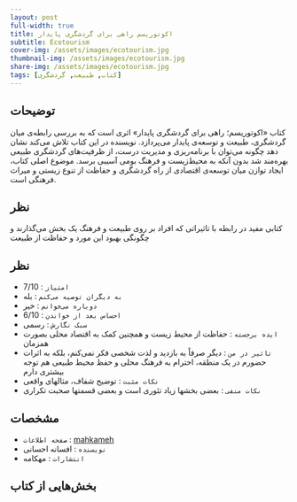 ```yaml
---
layout: post
full-width: true
title: اکوتوریسم راهی برای گردشگری پایدار
subtitle: Ecotourism
cover-img: /assets/images/ecotourism.jpg
thumbnail-img: /assets/images/ecotourism.jpg
share-img: /assets/images/ecotourism.jpg
tags: [کتاب, طبیعت, گردشگری]
---
```


## توضیحات
کتاب «اکوتوریسم؛ راهی برای گردشگری پایدار» اثری است که به بررسی رابطه‌ی میان گردشگری، طبیعت و توسعه‌ی پایدار می‌پردازد. نویسنده در این کتاب تلاش می‌کند نشان دهد چگونه می‌توان با برنامه‌ریزی و مدیریت درست، از ظرفیت‌های گردشگری طبیعی بهره‌مند شد بدون آنکه به محیط‌زیست و فرهنگ بومی آسیبی برسد. موضوع اصلی کتاب، ایجاد توازن میان توسعه‌ی اقتصادی از راه گردشگری و حفاظت از تنوع زیستی و میراث فرهنگی است.

## نظر
کتابی مفید در رابطه با تاثیراتی که افراد بر روی طبیعت و فرهنگ یک بخش می‌گذارند و چگونگی بهبود این مورد و حفاظت از طبیعت

## نظر
 - `امتیاز` : 7/10
 - `به دیگران توصیه می‌کنم` : بله
 - `دوباره می‌خوانم` : خیر
 - `احساس بعد از خواندن` : 6/10  
 - `سبک نگارش` : رسمی
 - `ایده برجسته` : حفاظت از محیط زیست و همچنین کمک به اقتصاد محلی بصورت همزمان
 - `تاثیر در من` : دیگر صرفاً به بازدید و لذت شخصی فکر نمی‌کنم، بلکه به اثرات حضورم در یک منطقه، احترام به فرهنگ محلی و حفظ محیط طبیعی هم توجه بیشتری دارم
 - `نکات مثبت` : توضیح شفاف، مثالهای واقعی
 - `نکات منفی` : بعضی بخشها زیاد تئوری است و بعضی قسمتها صحبت تکراری

## مشخصات
 - `صفحه اطلاعات` : [mahkameh](https://mahkameh.com/product/%D8%A7%DA%A9%D9%88%D8%AA%D9%88%D8%B1%DB%8C%D8%B3%D9%85-%D8%B1%D8%A7%D9%87%DB%8C-%D8%A8%D8%B1%D8%A7%DB%8C-%DA%AF%D8%B1%D8%AF%D8%B4%DA%AF%D8%B1%DB%8C-%D9%BE%D8%A7%DB%8C%D8%AF%D8%A7%D8%B1/)
 - `نویسنده` : افسانه احسانی
 - `انتشارات` : مهکامه

## بخش‌هایی از کتاب